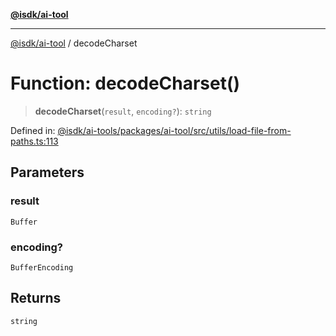 [**@isdk/ai-tool**](../README.md)

***

[@isdk/ai-tool](../globals.md) / decodeCharset

# Function: decodeCharset()

> **decodeCharset**(`result`, `encoding?`): `string`

Defined in: [@isdk/ai-tools/packages/ai-tool/src/utils/load-file-from-paths.ts:113](https://github.com/isdk/ai-tool.js/blob/fb1809b53cc75a30928176c26910792b6b8a96e1/src/utils/load-file-from-paths.ts#L113)

## Parameters

### result

`Buffer`

### encoding?

`BufferEncoding`

## Returns

`string`
